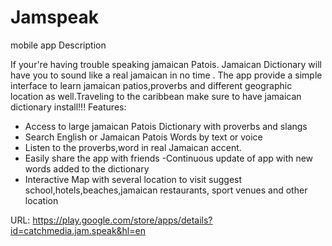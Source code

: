 # Jamspeak
mobile app
Description

If your're having trouble speaking jamaican Patois. Jamaican Dictionary will have you to sound like a real jamaican in no time . The app provide a simple interface to learn jamaican patios,proverbs and different geographic location as well.Traveling to the caribbean make sure to have jamaican dictionary install!!!
Features:
- Access to large jamaican Patois Dictionary with proverbs and slangs 
- Search English or Jamaican Patois Words by text or voice
- Listen to the proverbs,word in real Jamaican accent.
- Easily share the app with friends 
-Continuous update of app with new words added to the dictionary 
- Interactive Map with several location to visit suggest school,hotels,beaches,jamaican restaurants, sport venues and other location

URL: https://play.google.com/store/apps/details?id=catchmedia.jam.speak&hl=en
